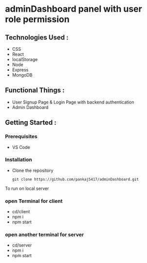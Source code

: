 # adminDashboard panel with user role permission



## Technologies Used :

* CSS
* React
* localStorage
* Node
* Express
* MongoDB


## Functional Things :

* User Signup Page & Login Page with backend authentication
* Admin Dashboard



## Getting Started :


### Prerequisites 
* VS Code


### Installation 
* Clone the repository
    ``` 
  git clone https://github.com/pankaj5417/adminDashboard.git
    ```
To run on local server
### open Terminal for client
 * cd/client 
 * npm i
 * npm start
 
 ### open another terminal for server
 * cd/server
 * npm i
 * npm start


